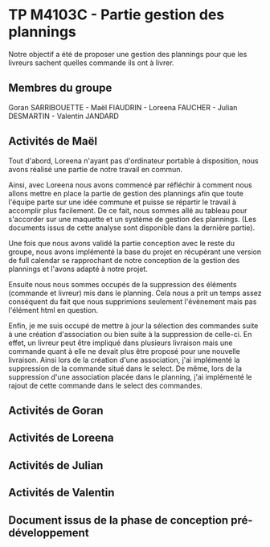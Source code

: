 # TP M4103C - Partie gestion des plannings

Notre objectif a été de proposer une gestion des plannings pour que les livreurs sachent quelles commande ils ont à livrer.

## Membres du groupe

Goran SARRIBOUETTE - Maël FIAUDRIN - Loreena FAUCHER - Julian DESMARTIN - Valentin JANDARD

## Activités de Maël

Tout d'abord, Loreena n'ayant pas d'ordinateur portable à disposition, nous avons réalisé une partie de notre travail en commun.

Ainsi, avec Loreena nous avons commencé par réfléchir à comment nous allons mettre en place la partie de gestion des plannings afin que toute l'équipe parte sur une idée commune et puisse se répartir le travail à accomplir plus facilement. De ce fait, nous sommes allé au tableau pour s'accorder sur une maquette et un système de gestion des plannings. (Les documents issus de cette analyse sont disponible dans la dernière partie).

Une fois que nous avons validé la partie conception avec le reste du groupe, nous avons implémenté la base du projet en récupérant une version de full calendar se rapprochant de notre conception de la gestion des plannings et l'avons adapté à notre projet.

Ensuite nous nous sommes occupés de la suppression des éléments (commande et livreur)  mis dans le planning. Cela nous a prit un temps assez conséquent du fait que nous supprimions seulement l'évènement mais pas l'élément html en question.

Enfin, je me suis occupé de mettre à jour la sélection des commandes suite à une création d'association ou bien suite à la suppression de celle-ci. En effet, un livreur peut être impliqué dans plusieurs livraison mais une commande quant à elle ne devait plus être proposé pour une nouvelle livraison. Ainsi lors de la création d'une association, j'ai implémenté la suppression de la commande situé dans le select. De même, lors de la suppression d'une association placée dans le planning, j'ai implémenté le rajout de cette commande dans le select des commandes.

## Activités de Goran



## Activités de Loreena



## Activités de Julian



## Activités de Valentin



## Document issus de la phase de conception pré-développement


